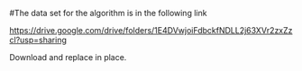 #The data set for the algorithm is in the following link

https://drive.google.com/drive/folders/1E4DVwjoiFdbckfNDLL2j63XVr2zxZzcl?usp=sharing

Download and replace in place.
